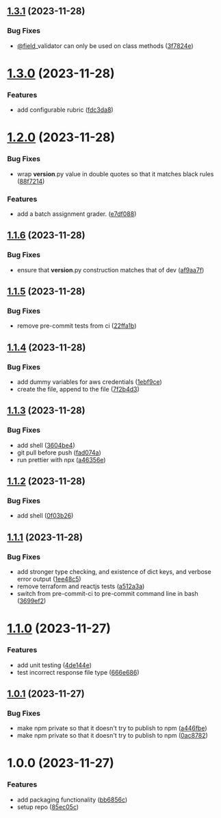 ## [1.3.1](https://github.com/lpm0073/automatic-grader/compare/v1.3.0...v1.3.1) (2023-11-28)


### Bug Fixes

* [@field](https://github.com/field)_validator can only be used on class methods ([3f7824e](https://github.com/lpm0073/automatic-grader/commit/3f7824ee99d41f639b61cc569e377b411473162f))

# [1.3.0](https://github.com/lpm0073/automatic-grader/compare/v1.2.0...v1.3.0) (2023-11-28)


### Features

* add configurable rubric ([fdc3da8](https://github.com/lpm0073/automatic-grader/commit/fdc3da80d0dafd36c78f840a393a00bdca5b04b3))

# [1.2.0](https://github.com/lpm0073/automatic-grader/compare/v1.1.6...v1.2.0) (2023-11-28)


### Bug Fixes

* wrap __version__.py value in double quotes so that it matches black rules ([88f7214](https://github.com/lpm0073/automatic-grader/commit/88f72149c5f97d9fe3ad6129f96580ae1db9f995))


### Features

* add a batch assignment grader. ([e7df088](https://github.com/lpm0073/automatic-grader/commit/e7df088c842e37f622aa4670f483448cdeb3495b))

## [1.1.6](https://github.com/lpm0073/automatic-grader/compare/v1.1.5...v1.1.6) (2023-11-28)


### Bug Fixes

* ensure that __version__.py construction matches that of dev ([af9aa7f](https://github.com/lpm0073/automatic-grader/commit/af9aa7faf5e6782cae0ec914dc820b2d0779fb11))

## [1.1.5](https://github.com/lpm0073/automatic-grader/compare/v1.1.4...v1.1.5) (2023-11-28)


### Bug Fixes

* remove pre-commit tests from ci ([22ffa1b](https://github.com/lpm0073/automatic-grader/commit/22ffa1b1924a8da8dd725dff04496b0ede7e1f44))

## [1.1.4](https://github.com/lpm0073/automatic-grader/compare/v1.1.3...v1.1.4) (2023-11-28)


### Bug Fixes

* add dummy variables for aws credentials ([1ebf9ce](https://github.com/lpm0073/automatic-grader/commit/1ebf9cecd3577053356271d0289a335f1e9dd39c))
* create the file, append to the file ([7f2b4d3](https://github.com/lpm0073/automatic-grader/commit/7f2b4d3e581903df65727a97a2d5b67d296a3268))

## [1.1.3](https://github.com/lpm0073/automatic-grader/compare/v1.1.2...v1.1.3) (2023-11-28)


### Bug Fixes

* add shell ([3604be4](https://github.com/lpm0073/automatic-grader/commit/3604be4f70eb709993fe4f91d8edda87642ad005))
* git pull before push ([fad074a](https://github.com/lpm0073/automatic-grader/commit/fad074a9b799efdf3869e98baceb724c54ce83c0))
* run prettier with npx ([a46356e](https://github.com/lpm0073/automatic-grader/commit/a46356ef9bd3378114a1036dcc8c6eff8e016597))

## [1.1.2](https://github.com/lpm0073/automatic-grader/compare/v1.1.1...v1.1.2) (2023-11-28)

### Bug Fixes

- add shell ([0f03b26](https://github.com/lpm0073/automatic-grader/commit/0f03b2655cbf4ffd32d65cf1ac45773bd05d2cb1))

## [1.1.1](https://github.com/lpm0073/automatic-grader/compare/v1.1.0...v1.1.1) (2023-11-28)

### Bug Fixes

- add stronger type checking, and existence of dict keys, and verbose error output ([1ee48c5](https://github.com/lpm0073/automatic-grader/commit/1ee48c511cd1030bbf7201f7d58f28e25fea7463))
- remove terraform and reactjs tests ([a512a3a](https://github.com/lpm0073/automatic-grader/commit/a512a3a64d6f7fb9adee8464de10d35bc7ea6ead))
- switch from pre-commit-ci to pre-commit command line in bash ([3699ef2](https://github.com/lpm0073/automatic-grader/commit/3699ef27d0481c7284a6e9c1bf9715347258d7d4))

# [1.1.0](https://github.com/lpm0073/automatic-grader/compare/v1.0.1...v1.1.0) (2023-11-27)

### Features

- add unit testing ([4de144e](https://github.com/lpm0073/automatic-grader/commit/4de144e9116ccd097d3d501745ca1ddd72d104e2))
- test incorrect response file type ([666e686](https://github.com/lpm0073/automatic-grader/commit/666e6862fad8e1cbe2e4b0c6dd0eeb9493d89a79))

## [1.0.1](https://github.com/lpm0073/automatic-grader/compare/v1.0.0...v1.0.1) (2023-11-27)

### Bug Fixes

- make npm private so that it doesn't try to publish to npm ([a446fbe](https://github.com/lpm0073/automatic-grader/commit/a446fbe29de9f4281620078e1fd6da2e4e0bb17c))
- make npm private so that it doesn't try to publish to npm ([0ac8782](https://github.com/lpm0073/automatic-grader/commit/0ac8782cf6f06fee9662a08710d9f5fc3b8b2fb1))

# 1.0.0 (2023-11-27)

### Features

- add packaging functionality ([bb6856c](https://github.com/lpm0073/automatic-grader/commit/bb6856c99159cd24d818175a7acb0709fb5237c1))
- setup repo ([85ec05c](https://github.com/lpm0073/automatic-grader/commit/85ec05c972bf45d2cc0a1998dea2dde0704c7411))
